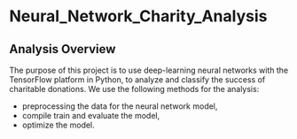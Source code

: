 # Neural_Network_Charity_Analysis

## Analysis Overview

The purpose of this project is to use deep-learning neural networks with the TensorFlow platform in Python, to analyze and classify the success of charitable donations.
We use the following methods for the analysis:

- preprocessing the data for the neural network model,
- compile train and evaluate the model,
- optimize the model.
